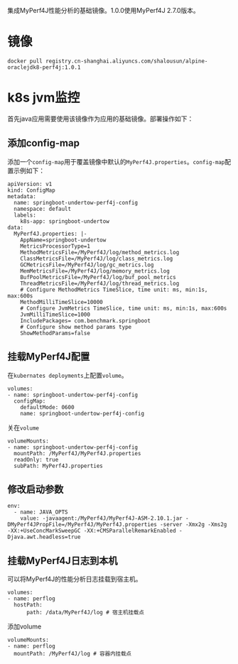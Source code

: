 集成MyPerf4J性能分析的基础镜像。1.0.0使用MyPerf4J 2.7.0版本。

# 镜像
```
docker pull registry.cn-shanghai.aliyuncs.com/shalousun/alpine-oraclejdk8-perf4j:1.0.1
```
# k8s jvm监控
首先java应用需要使用该镜像作为应用的基础镜像。部署操作如下：

## 添加config-map
添加一个`config-map`用于覆盖镜像中默认的`MyPerf4J.properties`。`config-map`配置示例如下：
```
apiVersion: v1
kind: ConfigMap
metadata:
  name: springboot-undertow-perf4j-config
  namespace: default
  labels:
    k8s-app: springboot-undertow
data:
  MyPerf4J.properties: |-
    AppName=springboot-undertow
    MetricsProcessorType=1
    MethodMetricsFile=/MyPerf4J/log/method_metrics.log
    ClassMetricsFile=/MyPerf4J/log/class_metrics.log
    GCMetricsFile=/MyPerf4J/log/gc_metrics.log
    MemMetricsFile=/MyPerf4J/log/memory_metrics.log
    BufPoolMetricsFile=/MyPerf4J/log/buf_pool_metrics
    ThreadMetricsFile=/MyPerf4J/log/thread_metrics.log
    # Configure MethodMetrics TimeSlice, time unit: ms, min:1s, max:600s
    MethodMilliTimeSlice=10000
    # Configure JvmMetrics TimeSlice, time unit: ms, min:1s, max:600s
    JvmMilliTimeSlice=1000
    IncludePackages= com.benchmark.springboot
    # Configure show method params type
    ShowMethodParams=false
```
## 挂载MyPerf4J配置
在`kubernates deployments`上配置`volume`。
```
volumes:
- name: springboot-undertow-perf4j-config
  configMap:
    defaultMode: 0600
    name: springboot-undertow-perf4j-config
```
关在`volume`
```
volumeMounts:
- name: springboot-undertow-perf4j-config
  mountPath: /MyPerf4J/MyPerf4J.properties
  readOnly: true
  subPath: MyPerf4J.properties
```

## 修改启动参数
```
env:
  - name: JAVA_OPTS
    value: -javaagent:/MyPerf4J/MyPerf4J-ASM-2.10.1.jar -DMyPerf4JPropFile=/MyPerf4J/MyPerf4J.properties -server -Xmx2g -Xms2g -XX:+UseConcMarkSweepGC -XX:+CMSParallelRemarkEnabled -Djava.awt.headless=true
```
## 挂载MyPerf4J日志到本机
可以将MyPerf4J的性能分析日志挂载到宿主机。
```
volumes:
- name: perflog
  hostPath:
      path: /data/MyPerf4J/log # 宿主机挂载点
```
添加volume
```
volumeMounts:
- name: perflog
  mountPath: /MyPerf4J/log # 容器内挂载点
```